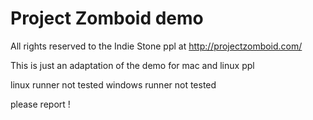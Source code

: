 Project Zomboid demo
====================

All rights reserved to the Indie Stone ppl at http://projectzomboid.com/

This is just an adaptation of the demo for mac and linux ppl

linux runner not tested
windows runner not tested

please report !
